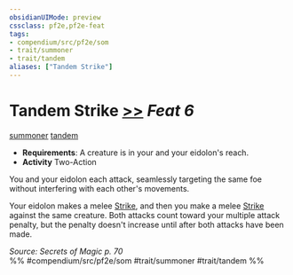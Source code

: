```yaml
---
obsidianUIMode: preview
cssclass: pf2e,pf2e-feat
tags:
- compendium/src/pf2e/som
- trait/summoner
- trait/tandem
aliases: ["Tandem Strike"]
---
```

# Tandem Strike  [>>](rules/core-rulebook/chapter-9-playing-the-game.md#Actions "Two-Action") *Feat 6*  
[summoner](rules/traits/summoner-som.md)  [tandem](rules/traits/tandem-som.md)  

- **Requirements**: A creature is in your and your eidolon's reach.
- **Activity** Two-Action

You and your eidolon each attack, seamlessly targeting the same foe without interfering with each other's movements.

Your eidolon makes a melee [Strike](rules/actions/strike.md), and then you make a melee [Strike](rules/actions/strike.md) against the same creature. Both attacks count toward your multiple attack penalty, but the penalty doesn't increase until after both attacks have been made.

*Source: Secrets of Magic p. 70*  
%% #compendium/src/pf2e/som #trait/summoner #trait/tandem %%